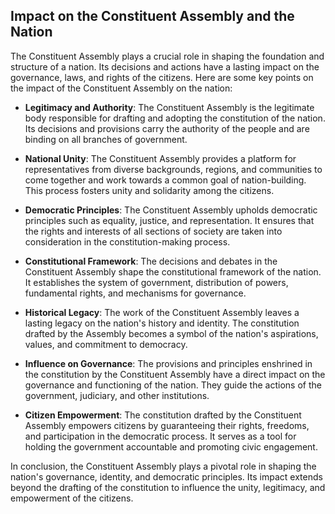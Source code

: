 <h2>Impact on the Constituent Assembly and the Nation</h2>
<p>The Constituent Assembly plays a crucial role in shaping the foundation and structure of a nation. Its decisions and actions have a lasting impact on the governance, laws, and rights of the citizens. Here are some key points on the impact of the Constituent Assembly on the nation:</p>
<ul>
<li>
<p><strong>Legitimacy and Authority</strong>: The Constituent Assembly is the legitimate body responsible for drafting and adopting the constitution of the nation. Its decisions and provisions carry the authority of the people and are binding on all branches of government.</p>
</li>
<li>
<p><strong>National Unity</strong>: The Constituent Assembly provides a platform for representatives from diverse backgrounds, regions, and communities to come together and work towards a common goal of nation-building. This process fosters unity and solidarity among the citizens.</p>
</li>
<li>
<p><strong>Democratic Principles</strong>: The Constituent Assembly upholds democratic principles such as equality, justice, and representation. It ensures that the rights and interests of all sections of society are taken into consideration in the constitution-making process.</p>
</li>
<li>
<p><strong>Constitutional Framework</strong>: The decisions and debates in the Constituent Assembly shape the constitutional framework of the nation. It establishes the system of government, distribution of powers, fundamental rights, and mechanisms for governance.</p>
</li>
<li>
<p><strong>Historical Legacy</strong>: The work of the Constituent Assembly leaves a lasting legacy on the nation's history and identity. The constitution drafted by the Assembly becomes a symbol of the nation's aspirations, values, and commitment to democracy.</p>
</li>
<li>
<p><strong>Influence on Governance</strong>: The provisions and principles enshrined in the constitution by the Constituent Assembly have a direct impact on the governance and functioning of the nation. They guide the actions of the government, judiciary, and other institutions.</p>
</li>
<li>
<p><strong>Citizen Empowerment</strong>: The constitution drafted by the Constituent Assembly empowers citizens by guaranteeing their rights, freedoms, and participation in the democratic process. It serves as a tool for holding the government accountable and promoting civic engagement.</p>
</li>
</ul>
<p>In conclusion, the Constituent Assembly plays a pivotal role in shaping the nation's governance, identity, and democratic principles. Its impact extends beyond the drafting of the constitution to influence the unity, legitimacy, and empowerment of the citizens.</p>